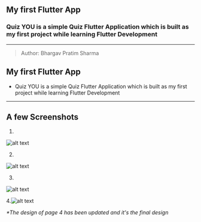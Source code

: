 ## My first Flutter App
### Quiz YOU is a simple Quiz Flutter Application which is built as my first project while learning Flutter Development
---


> Author: Bhargav Pratim Sharma


## My first Flutter App

- Quiz YOU is a simple Quiz Flutter Application which is built as my first project while learning Flutter Development

---

## A few Screenshots

1.
![alt text](assets/Screenshot_20240626-204845_quiz_app.png) 


2. 

![alt text](assets/Screenshot_20240626-204845_quiz_app.png)

3.
![alt text](assets/Screenshot_20240626-204848_quiz_app-1.png)

4.![alt text](assets/Screenshot_20240629-121402_quiz_app.png)



*\*The design of page 4 has been updated and it's the final design*


